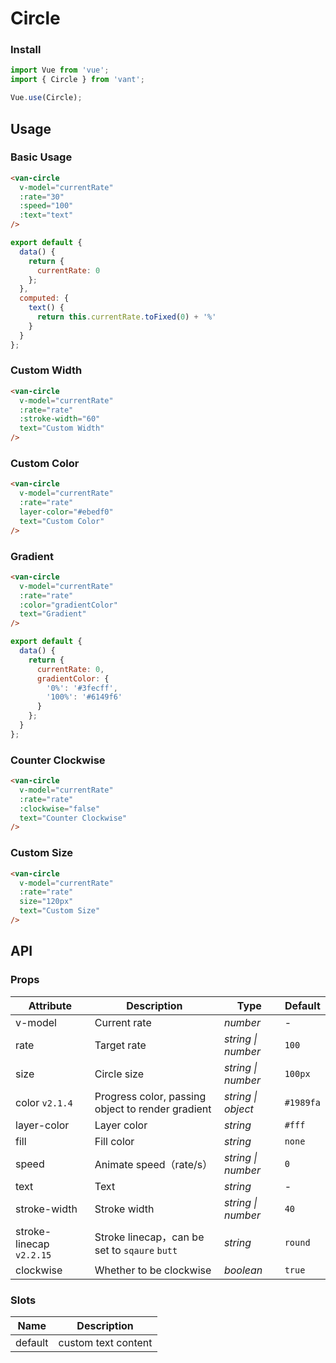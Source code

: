 # Circle

### Install

```js
import Vue from 'vue';
import { Circle } from 'vant';

Vue.use(Circle);
```

## Usage

### Basic Usage

```html
<van-circle
  v-model="currentRate"
  :rate="30"
  :speed="100"
  :text="text"
/>
```

```js
export default {
  data() {
    return {
      currentRate: 0
    };
  },
  computed: {
    text() {
      return this.currentRate.toFixed(0) + '%'
    }
  }
};
```

### Custom Width

```html
<van-circle
  v-model="currentRate"
  :rate="rate"
  :stroke-width="60"
  text="Custom Width"
/>
```

### Custom Color

```html
<van-circle
  v-model="currentRate"
  :rate="rate"
  layer-color="#ebedf0"
  text="Custom Color"
/>
```

### Gradient

```html
<van-circle
  v-model="currentRate"
  :rate="rate"
  :color="gradientColor"
  text="Gradient"
/>
```

```js
export default {
  data() {
    return {
      currentRate: 0,
      gradientColor: {
        '0%': '#3fecff',
        '100%': '#6149f6'
      }
    };
  }
};
```

### Counter Clockwise

```html
<van-circle
  v-model="currentRate"
  :rate="rate"
  :clockwise="false"
  text="Counter Clockwise"
/>
```

### Custom Size

```html
<van-circle
  v-model="currentRate"
  :rate="rate"
  size="120px"
  text="Custom Size"
/>
```

## API

### Props

| Attribute | Description | Type | Default |
|------|------|------|------|
| v-model | Current rate | *number* | - |
| rate | Target rate | *string \| number* | `100` |
| size | Circle size | *string \| number* | `100px` |
| color `v2.1.4` | Progress color, passing object to render gradient | *string \| object* | `#1989fa` |
| layer-color | Layer color | *string* | `#fff` |
| fill | Fill color | *string* | `none` |
| speed | Animate speed（rate/s）| *string \| number* | `0` |
| text | Text | *string* | - |
| stroke-width | Stroke width | *string \| number* | `40` |
| stroke-linecap `v2.2.15` | Stroke linecap，can be set to `sqaure` `butt` | *string* | `round` |
| clockwise | Whether to be clockwise | *boolean* | `true` |

### Slots

| Name | Description |
|------|------|
| default | custom text content |

